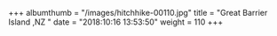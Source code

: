 +++
albumthumb = "/images/hitchhike-00110.jpg"
title = "Great Barrier Island ,NZ "
date = "2018:10:16 13:53:50"
weight = 110
+++
